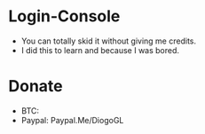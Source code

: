 # Login-Console

- You can totally skid it without giving me credits.
- I did this to learn and because I was bored.

# Donate

- BTC:
- Paypal: Paypal.Me/DiogoGL
